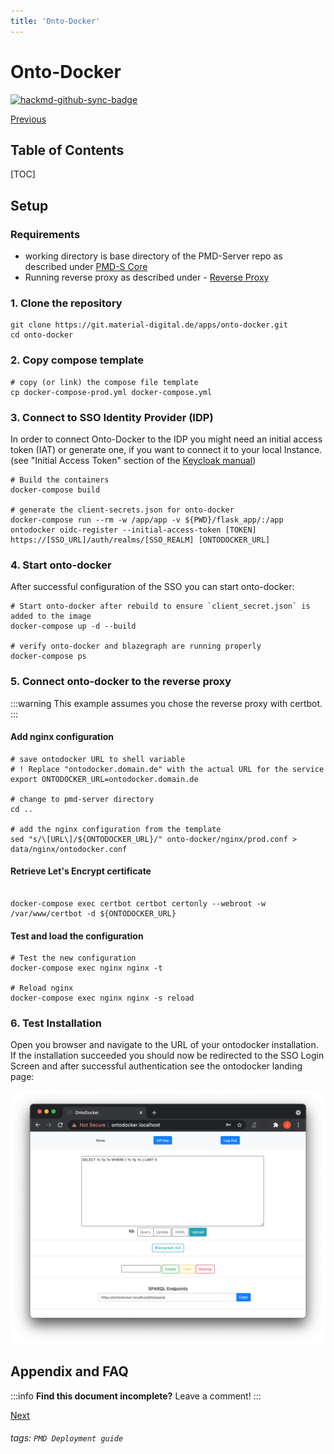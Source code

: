 ```yaml
---
title: 'Onto-Docker'
---
```


Onto-Docker
===


[![hackmd-github-sync-badge](https://hackmd.io/HjZbIFIGS7yAvZGHI0rhMQ/badge)](https://hackmd.io/HjZbIFIGS7yAvZGHI0rhMQ)

[<i class="fa fa-arrow-circle-left"></i> Previous](https://hackmd.io/@materialdigital/rJKjpvmc_)



## Table of Contents

[TOC]

## Setup
### Requirements
* working directory is base directory of the PMD-Server repo as described under [PMD-S Core](https://hackmd.io/@materialdigital/HJwVOfQ5_)
* Running reverse proxy as described under - [Reverse Proxy](https://hackmd.io/@materialdigital/H1t3_GQ9O) 

### 1. Clone the repository

```bash=
git clone https://git.material-digital.de/apps/onto-docker.git
cd onto-docker
```

### 2. Copy compose template 

```bash=
# copy (or link) the compose file template
cp docker-compose-prod.yml docker-compose.yml
```

### 3. Connect to SSO Identity Provider (IDP)
In order to connect Onto-Docker to the IDP you might need an initial access token (IAT) or generate one, if you want to connect it to your local Instance. (see "Initial Access Token" section of the [Keycloak manual](https://www.keycloak.org/docs/latest/securing_apps/#_initial_access_token))


```bash=+
# Build the containers
docker-compose build

# generate the client-secrets.json for onto-docker
docker-compose run --rm -w /app/app -v ${PWD}/flask_app/:/app ontodocker oidc-register --initial-access-token [TOKEN] https://[SSO_URL]/auth/realms/[SSO_REALM] [ONTODOCKER_URL]
```

### 4. Start onto-docker 
After successful configuration of the SSO you can start onto-docker:

```bash=+
# Start onto-docker after rebuild to ensure `client_secret.json` is added to the image
docker-compose up -d --build

# verify onto-docker and blazegraph are running properly
docker-compose ps
```

### 5. Connect onto-docker to the reverse proxy
:::warning
This example assumes you chose the reverse proxy with certbot.
:::

#### Add nginx configuration

```bash=+
# save ontodocker URL to shell variable
# ! Replace "ontodocker.domain.de" with the actual URL for the service
export ONTODOCKER_URL=ontodocker.domain.de

# change to pmd-server directory
cd ..

# add the nginx configuration from the template 
sed "s/\[URL\]/${ONTODOCKER_URL}/" onto-docker/nginx/prod.conf > data/nginx/ontodocker.conf
```

#### Retrieve Let's Encrypt certificate

```bash=+

docker-compose exec certbot certbot certonly --webroot -w /var/www/certbot -d ${ONTODOCKER_URL}
```

#### Test and load the configuration
```bash=
# Test the new configuration
docker-compose exec nginx nginx -t

# Reload nginx
docker-compose exec nginx nginx -s reload
```

### 6. Test Installation

Open you browser and navigate to the URL of your ontodocker installation. If the installation succeeded you should now be redirected to the SSO Login Screen and after successful authentication see the ontodocker landing page:

![](https://github.com/materialdigital/deployment-guide-assets/blob/main/images/ontodocker.png?raw=true)


## Appendix and FAQ

:::info
**Find this document incomplete?** Leave a comment!
:::

[Next <i class="fa fa-arrow-circle-right"></i>](https://hackmd.io/@materialdigital/H1P_XW7qO)

###### tags: `PMD Deployment guide`
